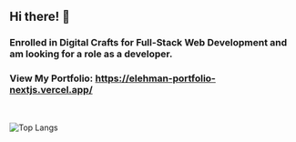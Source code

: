 ## Hi there! 👋

### Enrolled in Digital Crafts for Full-Stack Web Development and am looking for a role as a developer.

### View My Portfolio: https://elehman-portfolio-nextjs.vercel.app/
<br>

![Top Langs](https://github-readme-stats.vercel.app/api/top-langs/?username=ETH1Elohim&theme=tokyonight)
